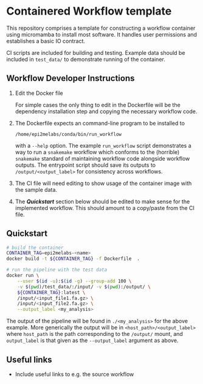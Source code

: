 # Containered Workflow template

This repository comprises a template for constructing a workflow container
using micromamba to install most software. It handles user permissions
and establishes a basic IO contract.

CI scripts are included for building and testing. Example data 
should be included in `test_data/` to demonstrate running of
the container.

## Workflow Developer Instructions

1. Edit the Docker file

   For simple cases the only thing to edit in the Dockerfile will be the dependency
   installation step and copying the necessary workflow code.

2. The Dockerfile expects an command-line program to be installed to

       /home/epi2melabs/conda/bin/run_workflow

   with a `--help` option. The example `run_workflow` script demonstrates a way
   to run a `snakemake` workflow which conforms to the (horrible) `snakemake`
   standard of maintaining workflow code alongside workflow outputs. The entrypoint
   script should save its outputs to `/output/<output_label>` for consistency
   across workflows.

3. The CI file will need editing to show usage of the container image with
   the sample data.

4. The ***Quickstart*** section below should be edited to make sense for the
   implemented workflow. This should amount to a copy/paste from the CI file.


## Quickstart

```bash
# build the container
CONTAINER_TAG=epi2melabs-<name>
docker build -t ${CONTAINER_TAG} -f Dockerfile  .

# run the pipeline with the test data
docker run \
    --user $(id -u):$(id -g) --group-add 100 \
    -v $(pwd)/test_data/:/input/ -v $(pwd):/output/ \
    ${CONTAINER_TAG}:latest \
    /input/<input_file1.fa.gz> \
    /input/<input_file2.fa.gz> \
    --output_label <my_analysis>
```

The output of the pipeline will be found in `./<my_analysis>` for the above
example. More generically the output will be in `<host_path>/<output_label>`
where `host_path` is the path corresponding to the `/output/` mount, and
`output_label` is that given as the `--output_label` argument as above.


## Useful links

* Include useful links to e.g. the source workflow
